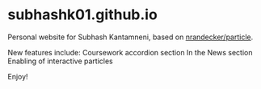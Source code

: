 # subhashk01.github.io
Personal website for Subhash Kantamneni, based on [nrandecker/particle](https://github.com/nrandecker/particle).

New features include:
  Coursework accordion section
  In the News section
  Enabling of interactive particles
  
Enjoy!
